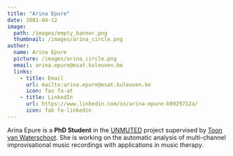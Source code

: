 ```yaml
---
title: "Arina Epure"
date: 2001-04-12
image: 
  path: /images/empty_banner.png
  thumbnail: /images/arina_circle.png
author:
  name: Arina Epure
  picture: /images/arina_circle.png
  email: arina.epure@esat.kuleuven.be
  links:
    - title: Email
      url: mailto:arina.epure@esat.kuleuven.be
      icon: fas fa-at    
    - title: LinkedIn
      url: https://www.linkedin.com/in/arina-epure-b8929712a/
      icon: fab fa-linkedin      
---
```


Arina Epure is a **PhD Student** in the [UNMUTED](projects/unmuted/) project supervised by [Toon van Waterschoot](toon_vanwaterschoot). She is working on the automatic analysis of multi-channel improvisational music recordings with applications in music therapy.
